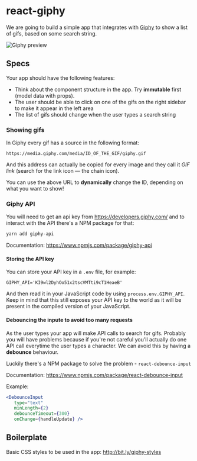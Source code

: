 # react-giphy

We are going to build a simple app that integrates with [Giphy](https://giphy.com) to show a list of gifs, based on some search string.

![Giphy preview](https://cl.ly/c49dfd2d7338/giphy_small.png)

## Specs

Your app should have the following features:
  * Think about the component structure in the app. Try **immutable** first (model data with props).
  * The user should be able to click on one of the gifs on the right sidebar to make it appear in the left area
  * The list of gifs should change when the user types a search string

### Showing gifs

In Giphy every gif has a source in the following format:

```
https://media.giphy.com/media/ID_OF_THE_GIF/giphy.gif
```

And this address can actually be copied for every image and they call it _GIF link_ (search for the link icon — the chain icon).

You can use the above URL to **dynamically** change the ID, depending on what you want to show!

### Giphy API

You will need to get an api key from https://developers.giphy.com/ and to interact with the API there's a NPM package for that:

```bash
yarn add giphy-api
```

Documentation: https://www.npmjs.com/package/giphy-api

#### Storing the API key

You can store your API key in a `.env` file, for example:

```
GIPHY_API='KI9wl2DyhOo51x2tscVMTti9cT1HeaeB'
```

And then read it in your JavaScript code by using `process.env.GIPHY_API`. Keep in mind that this still exposes your API key to the world as it will be present in the compiled version of your JavaScript.

#### Debouncing the inpute to avoid too many requests

As the user types your app will make API calls to search for gifs. Probably you will have problems because if you're not careful you'll actually do one API call everytime the user types a character. We can avoid this by having a **debounce** behaviour.

Luckily there's a NPM package to solve the problem - `react-debounce-input`

Documentation: https://www.npmjs.com/package/react-debounce-input

Example:

```jsx
<DebounceInput
   type="text"
   minLength={2}
   debounceTimeout={300}
   onChange={handleUpdate} />
```

## Boilerplate

Basic CSS styles to be used in the app: http://bit.ly/giphy-styles
